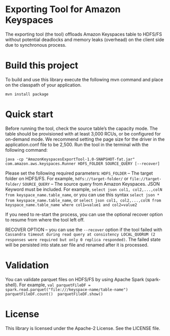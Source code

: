 # Exporting Tool for Amazon Keyspaces
The exporting tool (the tool) offloads Amazon Keyspaces table to HDFS/FS without potential deadlocks and memory leaks (overhead) 
on the client side due to synchronous process. 
 
# Build this project
To build and use this library execute the following mvn command and place on the classpath of your application. 
```
mvn install package
```

# Quick start
Before running the tool, check the source table’s the capacity mode. The table should be provisioned with at least 3,000 RCUs, 
or be configured for on-demand mode. We recommend setting the page size for the driver in the application.conf file to be 2,500.
Run the tool in the terminal with the following command:
 
`java -cp "AmazonKeyspacesExportTool-1.0-SNAPSHOT-fat.jar" com.amazon.aws.keyspaces.Runner HDFS_FOLDER SOURCE_QUERY [--recover]`
 
Please set the following required parameters:
`HDFS_FOLDER` – The target folder on HDFS/FS. For example, `hdfs://target-folder/` or `file://target-folder/`
`SOURCE_QUERY` – The source query from Amazon Keyspaces. JSON Keyword must be included. For example, 
`select json col1, col2,...,colN from keyspace_name.table_name`, or you can use this syntax `select json * from keyspace_name.table_name`, or 
`select json col1, col2,...,colN from keyspace_name.table_name where col1=value1 and col2=value2`
 
If you need to re-start the process, you can use the optional recover option to resume from where the tool left off.
 
RECOVER OPTION – you can use the `--recover` option if the tool failed with 
`Cassandra timeout during read query at consistency LOCAL_QUORUM (2 responses were required but only 0 replica responded)`. 
The failed state will be persisted into state.ser file and renamed after it is processed.
 
# Validation
You can validate parquet files on HDFS/FS by using Apache Spark (spark-shell). 
For example, `val parquetFileDF = spark.read.parquet("file:///keyspace-name/table-name") 
              parquetFileDF.count() 
              parquetFileDF.show()`
 # License
 
 This library is licensed under the Apache-2 License. See the LICENSE file.